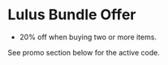 # Lulus Bundle Offer

- 20% off when buying two or more items.

See promo section below for the active code.

